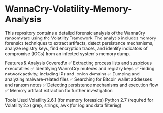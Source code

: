 # WannaCry-Volatility-Memory-Analysis
This repository contains a detailed forensic analysis of the WannaCry ransomware using the Volatility Framework. The analysis includes memory forensics techniques to extract artifacts, detect persistence mechanisms, analyze registry keys, find encryption traces, and identify indicators of compromise (IOCs) from an infected system's memory dump.

Features & Analysis Covered\n
✅ Extracting process lists and suspicious executables
✅ Identifying WannaCry mutexes and registry keys
✅ Finding network activity, including IPs and .onion domains
✅ Dumping and analyzing malware-related files
✅ Searching for Bitcoin wallet addresses and ransom notes
✅ Detecting persistence mechanisms and execution flow
✅ Memory artifact extraction for further investigation

Tools Used
Volatility 2.6.1 (for memory forensics)
Python 2.7 (required for Volatility 2.x)
grep, strings, awk (for log and data filtering)

